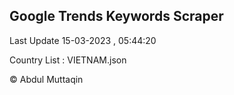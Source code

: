

## Google Trends Keywords Scraper 
 
Last Update 15-03-2023 , 05:44:20

Country List :
VIETNAM.json



© Abdul Muttaqin 
